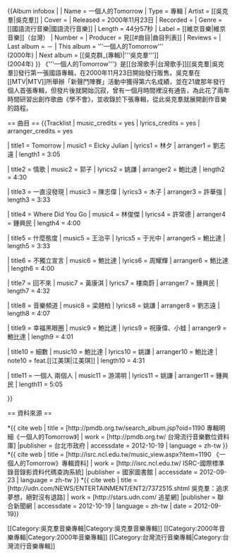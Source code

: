 {{Album infobox | 
|  Name        = 一個人的Tomorrow
|  Type        = 專輯
|  Artist      = [[吳克羣|吳克羣]]
|  Cover       = 
|  Released    = 2000年11月23日
|  Recorded    = 
|  Genre       = [[國語流行音樂|國語流行音樂]]
|  Length      = 44分57秒
|  Label       = [[維京音樂|維京音樂]]（台灣）
|  Number      =
|  Producer    = 見[[#曲目|曲目列表]]
|  Reviews     = 
|  Last album  = －
|  This album  = '''一個人的Tomorrow'''<br /> (2000年)
|  Next album  = [[吳克群_(專輯)|'''吳克羣''']]<br /> (2004年)
}}
《'''一個人的Tomorrow'''》是[[台灣歌手|台灣歌手]][[吳克羣|吳克羣]]發行第一張國語專輯，在2000年11月23日開始發行販售。吳克羣在[[MTV|MTV]]所舉辦「新聲鬥陣賽」活動中獲得第六名成績，並在21歲那年發行個人首張專輯，但發片後就開始沉寂，曾有一個月時間裡沒有通告，為此花了兩年時間研習出創作歌曲《學不會》，並收錄於下張專輯，從此吳克羣就展開創作音樂的路程。

== 曲目 ==
{{Tracklist
| music_credits = yes
| lyrics_credits = yes
| arranger_credits = yes

| title1 = Tomorrow
| music1 = Eicky Julian
| lyrics1 = 林夕
| arranger1 = 劉志遠
| length1 = 3:05

| title2 = 情歌
| music2 = 郭子
| lyrics2 = 姚謙
| arranger2 = 鮑比達
| length2 = 4:30

| title3 = 一直沒發現
| music3 = 陳志偉
| lyrics3 = 木子
| arranger3 = 許華強
| length3 = 3:33

| title4 = Where Did You Go
| music4 = 林俊傑
| lyrics4 = 許常德
| arranger4 = 鍾興民
| length4 = 4:00

| title5 = 什麼態度
| music5 = 王治平
| lyrics5 = 于光中
| arranger5 = 鮑比達
| length5 = 3:33

| title6  = 不獨立宣言
| music6 = 鮑比達
| lyrics6 = 周耀輝
| arranger6 = 鮑比達
| length6 = 4:00

| title7 = 回不來
| music7 = 黃康淇
| lyrics7 = 樓南蔚
| arranger7 = 鍾興民
| length7 = 4:32

| title8  = 音樂頻道
| music8 = 梁翹柏
| lyrics8 = 姚謙
| arranger8 = 劉志遠
| length8 = 4:07

| title9 = 幸福黑眼圈
| music9 = 鮑比達
| lyrics9 = 祝康偉、小蛙
| arranger9 = 鮑比達
| length9 = 4:01

| title10 = 細數
| music10 = 鮑比達
| lyrics10 = 姚謙
| arranger10 = 鮑比達
| note10 = feat.[[江美琪|江美琪]]
| length10 = 4:31

| title11 = 一個人 兩個人
| music11 = 游鴻明
| lyrics11 = 姚謙
| arranger11 = 鍾興民
| length11 = 5:05

}}

== 資料來源 ==
<div class="references-small">
*{{ cite web | title = [http://pmdb.org.tw/search_album.jsp?oid=1190 專輯明細《一個人的Tomorrow》] | work = [http://pmdb.org.tw/ 台灣流行音樂數位資料庫] |publisher = 台北市政府 | accessdate = 2012-10-19 | language = zh-tw }}
*{{ cite web | title = [http://isrc.ncl.edu.tw/music_view.aspx?item=1190 《一個人的Tomorrow》專輯資料] | work = [http://isrc.ncl.edu.tw/ ISRC-國際標準錄音錄影資料代碼查詢系統] |publisher = 國家圖書館 | accessdate = 2012-09-23 | language = zh-tw }}
*{{ cite web | title = [http://udn.com/NEWS/ENTERTAINMENT/ENT2/7372515.shtml 吳克羣：追求夢想，絕對沒有退路] | work = [http://stars.udn.com/ 追星網] |publisher = 聯合新聞網 | accessdate = 2012-10-19 | language = zh-tw | date = 2012-09-19}}
</div>

[[Category:吳克羣音樂專輯|Category:吳克羣音樂專輯]]
[[Category:2000年音樂專輯|Category:2000年音樂專輯]]
[[Category:台灣流行音樂專輯|Category:台灣流行音樂專輯]]